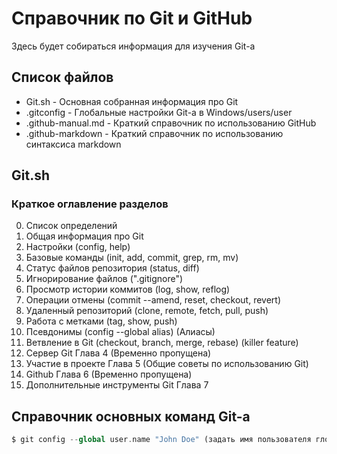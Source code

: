 # Справочник по Git и GitHub
Здесь будет собираться информация для изучения Git-а

## Список файлов
* Git.sh - Основная собранная информация про Git
* .gitconfig - Глобальные настройки Git-a в Windows/users/user
* .github-manual.md - Краткий справочник по использованию GitHub
* .github-markdown - Краткий справочник по использованию синтаксиса markdown

## Git.sh
### Краткое оглавление разделов

0. Список определений
1. Общая информация про Git
2. Настройки (config, help)
3. Базовые команды (init, add, commit, grep, rm, mv)
4. Статус файлов репозитория (status, diff)
5. Игнорирование файлов (".gitignore")
6. Просмотр истории коммитов (log, show, reflog)
7. Операции отмены (commit --amend, reset, checkout, revert)
8. Удаленный репозиторий (clone, remote, fetch, pull, push)
9. Работа с метками (tag, show, push)
10. Псевдонимы (config --global alias) (Алиасы)
11. Ветвление в Git (checkout, branch, merge, rebase) (killer feature)
12. Сервер Git Глава 4 (Временно пропущена)
13. Участие в проекте Глава 5 (Общие советы по использованию Git)
14. Github Глава 6 (Временно пропущена)
15. Дополнительные инструменты Git Глава 7

## Справочник основных команд Git-a

``` php
$ git config --global user.name "John Doe" (задать имя пользователя глобально)

```